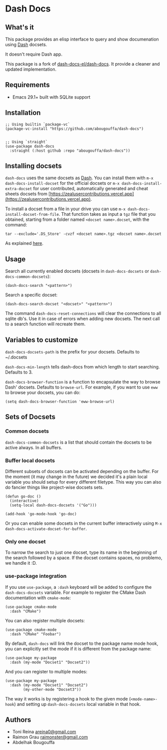 # Dash Docs

## What's it

This package provides an elisp interface to query and show documenation using
[Dash](http://www.kapeli.com/dash) docsets.

It doesn't require Dash app.

This package is a fork of
[dash-docs-el/dash-docs](https://github.com/dash-docs-el/dash-docs). It provide
a cleaner and updated implementation.

## Requirements

- Emacs 29.1+ built with SQLite support

## Installation

```elisp
;; Using builtin `package-vc`
(package-vc-install "https://github.com/abougouffa/dash-docs")


;; Using `straight`
(use-package dash-docs
  :straight (:host github :repo "abougouffa/dash-docs"))
```

## Installing docsets

`dash-docs` uses the same docsets as [Dash](http://www.kapeli.com/dash). You can
install them with `m-x dash-docs-install-docset` for the official docsets or
`m-x dash-docs-install-extra-docset` for user contributed, automatically
generated and cheat sheets docsets from
[https://zealusercontributions.vercel.app](https://zealusercontributions.vercel.app).

To install a docset from a file in your drive you can use `m-x
dash-docs-install-docset-from-file`. That function takes as input a `tgz` file
that you obtained, starting from a folder named `<docset name>.docset`, with the
command:

`tar --exclude='.DS_Store' -cvzf <docset name>.tgz <docset name>.docset`

As explained [here](https://kapeli.com/docsets#dashdocsetfeed).

## Usage

Search all currently enabled docsets (docsets in `dash-docs-docsets` or
`dash-docs-common-docsets`):

    (dash-docs-search "<pattern>")

Search a specific docset:

    (dash-docs-search-docset "<docset>" "<pattern>")

The command `dash-docs-reset-connections` will clear the connections
to all sqlite db's. Use it in case of errors when adding new docsets.
The next call to a search function will recreate them.

## Variables to customize

`dash-docs-docsets-path` is the prefix for your docsets. Defaults to ~/.docsets

`dash-docs-min-length` tells dash-docs from which length to start
searching. Defaults to 3.

`dash-docs-browser-function` is a function to encapsulate the way to browse
Dash' docsets. Defaults to `browse-url`. For example, if you want to use `eww`
to browse your docsets, you can do:

```elisp
(setq dash-docs-browser-function 'eww-browse-url)
```

## Sets of Docsets

### Common docsets

`dash-docs-common-docsets` is a list that should contain the docsets to be
active always. In all buffers.

### Buffer local docsets

Different subsets of docsets can be activated depending on the buffer. For the
moment (it may change in the future) we decided it's a plain local variable you
should setup for every different filetype. This way you can also do fancier
things like project-wise docsets sets.

``` elisp
(defun go-doc ()
  (interactive)
  (setq-local dash-docs-docsets '("Go")))

(add-hook 'go-mode-hook 'go-doc)
```

Or you can enable some docsets in the current buffer interactively using `M-x
dash-docs-activate-docset-for-buffer`.

### Only one docset

To narrow the search to just one docset, type its name in the beginning of the
search followed by a space. If the docset contains spaces, no problemo, we
handle it :D.

### use-package integration

If you use `use-package`, a `:dash` keyboard will be added to configure the
`dash-docs-docsets` variable. For example to register the CMake Dash
documentation with `cmake-mode`:

``` elisp
(use-package cmake-mode
  :dash "CMake")
```

You can also register multiple docsets:
``` elisp
(use-package cmake-mode
  :dash "CMake" "Foobar")
```

By default, `dash-docs` will link the docset to the package name mode hook, you
can explicitly set the mode if it is different from the package name:

``` elisp
(use-package my-package
  :dash (my-mode "Docset1" "Docset2"))
```

And you can register to multiple modes:

``` elisp
(use-package my-package
  :dash (my-mode "Docset1" "Docset2")
        (my-other-mode "Docset3"))
```

The way it works is by registering a hook to the given mode (`<mode-name>-hook`)
and setting up `dash-docs-docsets` local variable in that hook.

## Authors

- Toni Reina <areina0@gmail.com>
- Raimon Grau <raimonster@gmail.com>
- Abdelhak Bougouffa
